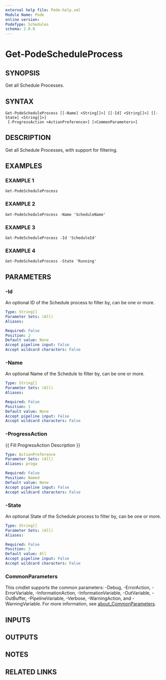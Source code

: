 ```yaml
---
external help file: Pode-help.xml
Module Name: Pode
online version:
PodeType: Schedules
schema: 2.0.0
---
```


# Get-PodeScheduleProcess

## SYNOPSIS
Get all Schedule Processes.

## SYNTAX

```
Get-PodeScheduleProcess [[-Name] <String[]>] [[-Id] <String[]>] [[-State] <String[]>]
 [-ProgressAction <ActionPreference>] [<CommonParameters>]
```

## DESCRIPTION
Get all Schedule Processes, with support for filtering.

## EXAMPLES

### EXAMPLE 1
```
Get-PodeScheduleProcess
```

### EXAMPLE 2
```
Get-PodeScheduleProcess -Name 'ScheduleName'
```

### EXAMPLE 3
```
Get-PodeScheduleProcess -Id 'ScheduleId'
```

### EXAMPLE 4
```
Get-PodeScheduleProcess -State 'Running'
```

## PARAMETERS

### -Id
An optional ID of the Schedule process to filter by, can be one or more.

```yaml
Type: String[]
Parameter Sets: (All)
Aliases:

Required: False
Position: 2
Default value: None
Accept pipeline input: False
Accept wildcard characters: False
```

### -Name
An optional Name of the Schedule to filter by, can be one or more.

```yaml
Type: String[]
Parameter Sets: (All)
Aliases:

Required: False
Position: 1
Default value: None
Accept pipeline input: False
Accept wildcard characters: False
```

### -ProgressAction
{{ Fill ProgressAction Description }}

```yaml
Type: ActionPreference
Parameter Sets: (All)
Aliases: proga

Required: False
Position: Named
Default value: None
Accept pipeline input: False
Accept wildcard characters: False
```

### -State
An optional State of the Schedule process to filter by, can be one or more.

```yaml
Type: String[]
Parameter Sets: (All)
Aliases:

Required: False
Position: 3
Default value: All
Accept pipeline input: False
Accept wildcard characters: False
```

### CommonParameters
This cmdlet supports the common parameters: -Debug, -ErrorAction, -ErrorVariable, -InformationAction, -InformationVariable, -OutVariable, -OutBuffer, -PipelineVariable, -Verbose, -WarningAction, and -WarningVariable. For more information, see [about_CommonParameters](http://go.microsoft.com/fwlink/?LinkID=113216).

## INPUTS

## OUTPUTS

## NOTES

## RELATED LINKS
